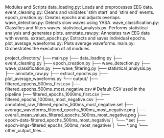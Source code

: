 Modules and Scripts
data_loading.py: Loads and preprocesses EEG data.
event_cleaning.py: Cleans and validates 'stim start' and 'stim end' events.
epoch_creation.py: Creates epochs and adjusts overlaps.
wave_detection.py: Detects slow waves using YASA.
wave_classification.py: Classifies and filters waves.
statistical_analysis.py: Performs statistical analysis and generates plots.
annotate_raw.py: Annotates raw EEG data with events.
extract_epochs.py: Extracts and saves individual epochs.
plot_average_waveforms.py: Plots average waveforms.
main.py: Orchestrates the execution of all modules.


project_directory/
├── main.py
├── data_loading.py
├── event_cleaning.py
├── epoch_creation.py
├── wave_detection.py
├── wave_classification.py
├── wave_filtering.py
├── statistical_analysis.py
├── annotate_raw.py
├── extract_epochs.py
├── plot_average_waveforms.py
└── output/
    ├── filtered_epochs_500ms_first.csv
    ├── filtered_epochs_500ms_most_negative.csv    # Default CSV used in the pipeline
    ├── filtered_epochs_1000ms_first.csv
    ├── filtered_epochs_1000ms_most_negative.csv
    ├── annotated_raw_filtered_epochs_500ms_most_negative.set
    ├── average_waveforms_filtered_epochs_500ms_most_negative.png
    ├── overall_mean_values_filtered_epochs_500ms_most_negative.png
    ├── epoch-data-filtered_epochs_500ms_most_negative/
    │   └── *.set
    ├── epoch-imgs-filtered_epochs_500ms_most_negative/
    │   └── *.png
    └── other_output_files...

